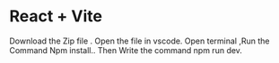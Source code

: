 # React + Vite
Download the Zip file .
Open the file in vscode.
Open terminal ,Run the Command Npm install..
Then Write the command npm run dev.


